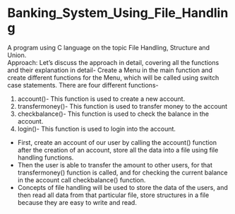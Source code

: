 # Banking_System_Using_File_Handling
A program using C language on the topic File Handling, Structure and Union.
 <br />Approach:
 Let’s discuss the approach in detail, covering all the functions and their explanation in detail-
Create a Menu in the main function and create different functions for the Menu, which will be called using switch case statements. There are four different functions-
<ol type="1">
 <li>account()- This function is used to create a new account.</li>
<li>transfermoney()- This function is used to transfer money to the account</li>
<li>checkbalance()- This function is used to check the balance in the account.</li>
<li>login()- This function is used to login into the account.</li>
 </ol>
<ul>
 <li>First, create an account of our user by calling the account() function after the creation of an account, store all the data into a file using file handling functions.</li>
<li>Then the user is able to transfer the amount to other users, for that transfermoney() function is called, and for checking the current balance in the account call checkbalance() function.</li>
<li>Concepts of file handling will be used to store the data of the users, and then read all data from that particular file, store structures in a file because they are easy to write and read.</li>
